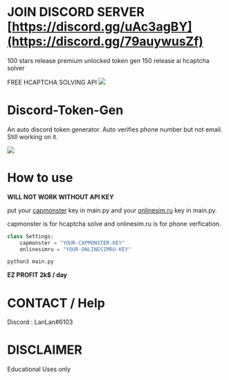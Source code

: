 # JOIN DISCORD SERVER [https://discord.gg/uAc3agBY](https://discord.gg/79auywusZf)

100 stars release premium unlocked token gen
150 release ai hcaptcha solver

FREE HCAPTCHA SOLVING API
<img src="https://github.com/LanLan69/Discord-Token-Gen/blob/master/%E6%88%AA%E5%B1%8F2022-03-29%2021.37.20.png"/>

# Discord-Token-Gen
An auto discord token generator. Auto verifies phone number but not email. Still working on it.

<img src="https://github.com/LanLan69/Discord-Token-Gen/blob/master/%E6%88%AA%E5%B1%8F2022-03-17%2016.28.47.png"/>

# How to use

**WILL NOT WORK WITHOUT API KEY**

put your [capmonster](https://www.capmonster.com) key in main.py
and your [onlinesim.ru](https://onlinesim.io?ref=3203672) key in main.py.

capmonster is for hcaptcha solve and onlinesim.ru is for phone verfication.

```python
class Settings:
    capmonster = "YOUR-CAPMONSTER-KEY"
    onlinesimru = "YOUR-ONLINESIMRU-KEY"
```

```bash
python3 main.py
```

__**EZ PROFIT 2k$ / day**__

# CONTACT / Help 
Discord : LanLan#6103

# DISCLAIMER
Educational Uses only
